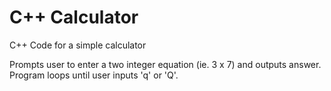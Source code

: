 # C++ Calculator
C++ Code for a simple calculator

Prompts user to enter a two integer equation (ie. 3 x 7) and outputs answer.
Program loops until user inputs 'q' or 'Q'.
